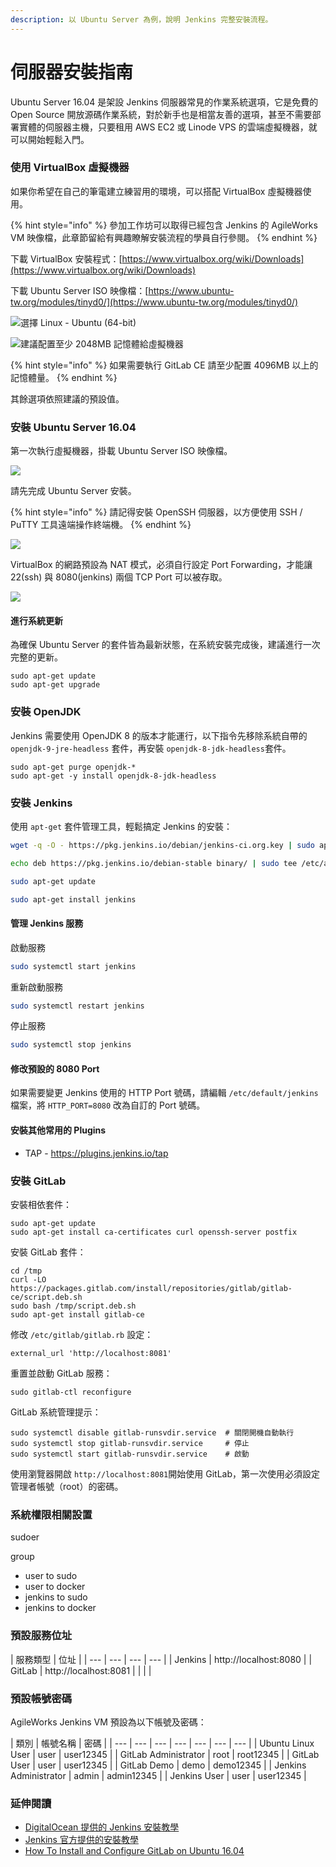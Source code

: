 ```yaml
---
description: 以 Ubuntu Server 為例，說明 Jenkins 完整安裝流程。
---
```


# 伺服器安裝指南

Ubuntu Server 16.04 是架設 Jenkins 伺服器常見的作業系統選項，它是免費的 Open Source 開放源碼作業系統，對於新手也是相當友善的選項，甚至不需要部署實體的伺服器主機，只要租用 AWS EC2 或 Linode VPS 的雲端虛擬機器，就可以開始輕鬆入門。

### 使用 VirtualBox 虛擬機器

如果你希望在自己的筆電建立練習用的環境，可以搭配 VirtualBox 虛擬機器使用。

{% hint style="info" %}
參加工作坊可以取得已經包含 Jenkins 的 AgileWorks VM 映像檔，此章節留給有興趣瞭解安裝流程的學員自行參閱。
{% endhint %}

下載 VirtualBox 安裝程式：[https://www.virtualbox.org/wiki/Downloads](https://www.virtualbox.org/wiki/Downloads)

下載 Ubuntu Server ISO 映像檔：[https://www.ubuntu-tw.org/modules/tinyd0/](https://www.ubuntu-tw.org/modules/tinyd0/)

![&#x9078;&#x64C7; Linux - Ubuntu \(64-bit\)](.gitbook/assets/image%20%2864%29.png)

![&#x5EFA;&#x8B70;&#x914D;&#x7F6E;&#x81F3;&#x5C11; 2048MB &#x8A18;&#x61B6;&#x9AD4;&#x7D66;&#x865B;&#x64EC;&#x6A5F;&#x5668;](.gitbook/assets/image%20%2868%29.png)

{% hint style="info" %}
如果需要執行 GitLab CE 請至少配置 4096MB 以上的記憶體量。
{% endhint %}

其餘選項依照建議的預設值。

### 安裝 Ubuntu Server 16.04

第一次執行虛擬機器，掛載 Ubuntu Server ISO 映像檔。

![](.gitbook/assets/image%20%2835%29.png)

請先完成 Ubuntu Server 安裝。

{% hint style="info" %}
請記得安裝 OpenSSH 伺服器，以方便使用 SSH / PuTTY 工具遠端操作終端機。
{% endhint %}

![](.gitbook/assets/image%20%2813%29.png)

VirtualBox 的網路預設為 NAT 模式，必須自行設定 Port Forwarding，才能讓 22\(ssh\) 與 8080\(jenkins\) 兩個 TCP Port 可以被存取。

![](.gitbook/assets/image%20%2872%29.png)

#### 進行系統更新

為確保 Ubuntu Server 的套件皆為最新狀態，在系統安裝完成後，建議進行一次完整的更新。

```text
sudo apt-get update
sudo apt-get upgrade
```

### 安裝 OpenJDK

Jenkins 需要使用 OpenJDK 8 的版本才能運行，以下指令先移除系統自帶的 `openjdk-9-jre-headless` 套件，再安裝 `openjdk-8-jdk-headless`套件。

```text
sudo apt-get purge openjdk-*
sudo apt-get -y install openjdk-8-jdk-headless
```

### 安裝 Jenkins

使用 `apt-get` 套件管理工具，輕鬆搞定 Jenkins 的安裝：

```bash
wget -q -O - https://pkg.jenkins.io/debian/jenkins-ci.org.key | sudo apt-key add -

echo deb https://pkg.jenkins.io/debian-stable binary/ | sudo tee /etc/apt/sources.list.d/jenkins.list

sudo apt-get update

sudo apt-get install jenkins
```

#### 管理 Jenkins 服務

啟動服務

```bash
sudo systemctl start jenkins
```

重新啟動服務

```bash
sudo systemctl restart jenkins
```

停止服務

```bash
sudo systemctl stop jenkins
```

#### 修改預設的 8080 Port

如果需要變更 Jenkins 使用的 HTTP Port 號碼，請編輯 `/etc/default/jenkins`檔案，將 `HTTP_PORT=8080` 改為自訂的 Port 號碼。

#### 安裝其他常用的 Plugins

* TAP - ​https://plugins.jenkins.io/tap

### 安裝 GitLab

安裝相依套件：

```text
sudo apt-get update
sudo apt-get install ca-certificates curl openssh-server postfix
```

安裝 GitLab 套件：

```text
cd /tmp
curl -LO https://packages.gitlab.com/install/repositories/gitlab/gitlab-ce/script.deb.sh
sudo bash /tmp/script.deb.sh
sudo apt-get install gitlab-ce
```

修改 `/etc/gitlab/gitlab.rb` 設定：

```text
external_url 'http://localhost:8081'
```

重置並啟動 GitLab 服務：

```text
sudo gitlab-ctl reconfigure
```

GitLab 系統管理提示：

```text
sudo systemctl disable gitlab-runsvdir.service  # 關閉開機自動執行
sudo systemctl stop gitlab-runsvdir.service     # 停止
sudo systemctl start gitlab-runsvdir.service    # 啟動
```

使用瀏覽器開啟 `http://localhost:8081`開始使用 GitLab，第一次使用必須設定管理者帳號（root）的密碼。

### 系統權限相關設置

sudoer

group 

* user to sudo
* user to docker
* jenkins to sudo
* jenkins to docker

### 預設服務位址

| 服務類型 | 位址 |
| --- | --- | --- | --- |
| Jenkins | http://localhost:8080 |
| GitLab | http://localhost:8081 |
|  |  |

### 預設帳號密碼

AgileWorks Jenkins VM 預設為以下帳號及密碼：

| 類別 | 帳號名稱 | 密碼 |
| --- | --- | --- | --- | --- | --- | --- |
| Ubuntu Linux User | user | user12345 |
| GitLab Administrator | root | root12345 |
| GitLab User | user | user12345 |
| GitLab Demo | demo | demo12345 |
| Jenkins Administrator | admin | admin12345 |
| Jenkins User | user | user12345 |

### 延伸閱讀

* [DigitalOcean 提供的 Jenkins 安裝教學](https://www.digitalocean.com/community/tutorials/how-to-install-jenkins-on-ubuntu-16-04)
* [Jenkins 官方提供的安裝教學](https://wiki.jenkins.io/display/JENKINS/Installing+Jenkins+on+Ubuntu)
* [How To Install and Configure GitLab on Ubuntu 16.04](https://www.digitalocean.com/community/tutorials/how-to-install-and-configure-gitlab-on-ubuntu-16-04)



